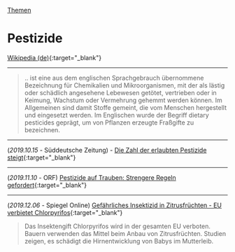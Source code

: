 [Themen](../themen.html)   

# Pestizide

[Wikipedia (de)](https://de.wikipedia.org/wiki/Pestizid){:target="_blank"}   

---

> .. ist eine aus dem englischen Sprachgebrauch übernommene Bezeichnung für Chemikalien und Mikroorganismen, mit der als lästig oder schädlich angesehene Lebewesen getötet, vertrieben oder in Keimung, Wachstum oder Vermehrung gehemmt werden können. Im Allgemeinen sind damit Stoffe gemeint, die vom Menschen hergestellt und eingesetzt werden. Im Englischen wurde der Begriff dietary pesticides geprägt, um von Pflanzen erzeugte Fraßgifte zu bezeichnen.

---

(_2019.10.15_ - Süddeutsche Zeitung) - [Die Zahl der erlaubten Pestizide steigt](https://www.sueddeutsche.de/wirtschaft/pestizide-obst-deutschland-1.4639814){:target="_blank"}   

---

(_2019.11.10_ - ORF) [Pestizide auf Trauben: Strengere Regeln gefordert](https://salzburg.orf.at/stories/3021066/){:target="_blank"}   

---

(_2019.12.06_ - Spiegel Online) [Gefährliches Insektizid in Zitrusfrüchten - EU verbietet Chlorpyrifos](https://www.spiegel.de/wissenschaft/mensch/chlorpyrifos-eu-verbietet-gefaehrliches-insektizid-a-1300085.html){:target="_blank"}   
> Das Insektengift Chlorpyrifos wird in der gesamten EU verboten. Bauern verwenden das Mittel beim Anbau von Zitrusfrüchten. Studien zeigen, es schädigt die Hirnentwicklung von Babys im Mutterleib.
